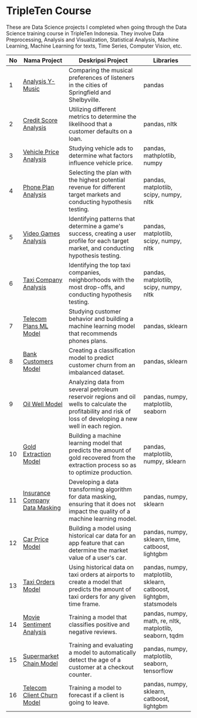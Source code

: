 # TripleTen Course

These are Data Science projects I completed when going through the Data Science training course in TripleTen Indonesia. They involve Data Preprocessing, Analysis and Visualization, Statistical Analysis, Machine Learning, Machine Learning for texts, Time Series, Computer Vision, etc.

| No  |Nama Project                  | Deskripsi Project                          | Libraries |
|----|-----------------------------|------------------------------------------|------------|
| 1  | [Analysis Y-Music](https://github.com/Iskandar2312/Tripleten-Course/tree/Project-1) | Comparing the musical preferences of listeners in the cities of Springfield and Shelbyville. | pandas |
| 2  |[Credit Score Analysis](https://github.com/Iskandar2312/Tripleten-Course/tree/Project-2) | Utilizing different metrics to determine the likelihood that a customer defaults on a loan.        | pandas, nltk |
| 3  |[Vehicle Price Analysis](https://github.com/Iskandar2312/Tripleten-Course/tree/Project-3)| Studying vehicle ads to determine what factors influence vehicle price. | pandas, mathplotlib, numpy |
| 4  |[Phone Plan Analysis](https://github.com/Iskandar2312/Tripleten-Course/tree/Project-4)| Selecting the plan with the highest potential revenue for different target markets and conducting hypothesis testing. | pandas, matplotlib, scipy, numpy, nltk |
| 5  |[Video Games Analysis](https://github.com/Iskandar2312/Tripleten-Course/tree/Project-5)| Identifying patterns that determine a game's success, creating a user profile for each target market, and conducting hypothesis testing. | pandas, matplotlib, scipy, numpy, nltk |
| 6  |[Taxi Company Analysis](https://github.com/Iskandar2312/Tripleten-Course/tree/Project-6)| Identifying the top taxi companies, neighborhoods with the most drop-offs, and conducting hypothesis testing. | pandas, matplotlib, scipy, numpy, nltk |
| 7  |[Telecom Plans ML Model](https://github.com/Iskandar2312/Tripleten-Course/tree/Project-7)| Studying customer behavior and building a machine learning model that recommends phones plans. | pandas, sklearn |
| 8  |[Bank Customers Model](https://github.com/Iskandar2312/Tripleten-Course/tree/Project-8)| Creating a classification model to predict customer churn from an imbalanced dataset. | pandas, sklearn |
| 9  |[Oil Well Model](https://github.com/Iskandar2312/Tripleten-Course/tree/Project-9)| Analyzing data from several petroleum reservoir regions and oil wells to calculate the profitability and risk of loss of developing a new well in each region. | pandas, numpy, matplotlib, seaborn |
| 10  |[Gold Extraction Model](https://github.com/Iskandar2312/Tripleten-Course/tree/Project-10)| Building a machine learning model that predicts the amount of gold recovered from the extraction process so as to optimize production. | pandas, matplotlib, numpy, sklearn |
| 11  |[Insurance Company Data Masking](https://github.com/Iskandar2312/Tripleten-Course/tree/Project-11)| Developing a data transforming algorithm for data masking, ensuring that it does not impact the quality of a machine learning model. | pandas, numpy, sklearn |
| 12  |[Car Price Model](https://github.com/Iskandar2312/Tripleten-Course/tree/Project-12)| Building a model using historical car data for an app feature that can determine the market value of a user's car. | pandas, numpy, sklearn, time, catboost, lightgbm |
| 13  |[Taxi Orders Model](https://github.com/Iskandar2312/Tripleten-Course/tree/Project-13)| Using historical data on taxi orders at airports to create a model that predicts the amount of taxi orders for any given time frame. | pandas, numpy, matplotlib, sklearn, catboost, lightgbm, statsmodels |
| 14  |[Movie Sentiment Analysis](https://github.com/Iskandar2312/Tripleten-Course/tree/Project-14)| Training a model that classifies positive and negative reviews. | pandas, numpy, math, re, nltk, matplotlib, seaborn, tqdm |
| 15  |[Supermarket Chain Model](https://github.com/Iskandar2312/Tripleten-Course/tree/Project-15)| Training and evaluating a model to automatically detect the age of a customer at a checkout counter. | pandas, numpy, matplotlib, seaborn, tensorflow |
| 16  |[Telecom Client Churn Model](https://github.com/Iskandar2312/Tripleten-Course/tree/Final-Project)| Training a model to forecast if a client is going to leave. | pandas, numpy, sklearn, catboost, lightgbm |


